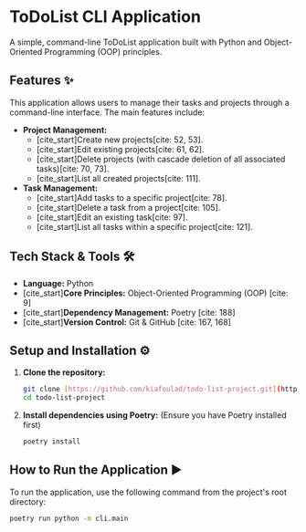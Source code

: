 # ToDoList CLI Application

A simple, command-line ToDoList application built with Python and Object-Oriented Programming (OOP) principles.

## Features ✨

This application allows users to manage their tasks and projects through a command-line interface. The main features include:

-   **Project Management:**
    -   [cite_start]Create new projects[cite: 52, 53].
    -   [cite_start]Edit existing projects[cite: 61, 62].
    -   [cite_start]Delete projects (with cascade deletion of all associated tasks)[cite: 70, 73].
    -   [cite_start]List all created projects[cite: 111].
-   **Task Management:**
    -   [cite_start]Add tasks to a specific project[cite: 78].
    -   [cite_start]Delete a task from a project[cite: 105].
    -   [cite_start]Edit an existing task[cite: 97].
    -   [cite_start]List all tasks within a specific project[cite: 121].

## Tech Stack & Tools 🛠️

-   **Language:** Python
-   [cite_start]**Core Principles:** Object-Oriented Programming (OOP) [cite: 9]
-   [cite_start]**Dependency Management:** Poetry [cite: 188]
-   [cite_start]**Version Control:** Git & GitHub [cite: 167, 168]

## Setup and Installation ⚙️

1.  **Clone the repository:**
    ```bash
    git clone [https://github.com/kiafoulad/todo-list-project.git](https://github.com/kiafoulad/todo-list-project.git)
    cd todo-list-project
    ```

2.  **Install dependencies using Poetry:**
    (Ensure you have Poetry installed first)
    ```bash
    poetry install
    ```

## How to Run the Application ▶️

To run the application, use the following command from the project's root directory:

```bash
poetry run python -m cli.main
